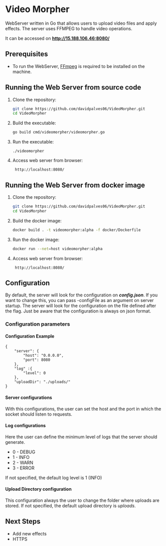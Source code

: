 # Video Morpher

WebServer written in Go that allows users to upload video files and apply effects. The server uses FFMPEG to handle video operations.

It can be accessed on **http://15.188.106.46:8080/**

## Prerequisites

- To run the WebServer, [FFmpeg](https://ffmpeg.org/) is required to be installed on the machine.

## Running the Web Server from source code

1. Clone the repository:
    ```sh
    git clone https://github.com/davidpalves06/VideoMorpher.git
    cd VideoMorpher
    ```

2. Build the executable:
    ```sh
    go build cmd/videomorpher/videomorpher.go
    ```

3. Run the executable:
    ```
    ./videomorpher
    ```

4. Access web server from browser:
   ```
    http://localhost:8080/
    ```

## Running the Web Server from docker image
1. Clone the repository:
    ```sh
    git clone https://github.com/davidpalves06/VideoMorpher.git
    cd VideoMorpher
    ```

2. Build the docker image:
    ```sh
   docker build . -t videomorpher:alpha -f docker/Dockerfile 
    ```

3. Run the docker image:
    ```sh
   docker run --net=host videomorpher:alpha
    ```
    
4. Access web server from browser:
   ```
    http://localhost:8080/
    ```

## Configuration
By default, the server will look for the configuration on **_config.json_**.  If you want to change this, you can pass -configFile as an argument on server startup. The server will look for the configuration on the file defined after the flag. Just be aware that the configuration is always on json format.

### Configuration parameters

#### Configuration Example
```
{
    "server": {
        "host": "0.0.0.0",
        "port": 8080
    },
    "log" :{
        "level": 0
    },
    "uploadDir": "./uploads/"
}
```

 #### Server configurations
 With this configurations, the user can set the host and the port in which the socket should listen to requests.

 #### Log configurations 
 Here the user can define the minimum level of logs that the server should generate.  
 - 0 - DEBUG
 - 1 - INFO
 - 2 - WARN
 - 3 - ERROR  

 If not specified, the default log level is 1 (INFO)

 #### Upload Directory configuration
 This configuration always the user to change the folder where uploads are stored.
 If not specified, the default upload directory is _uploads_.

## Next Steps
- Add new effects
- HTTPS
